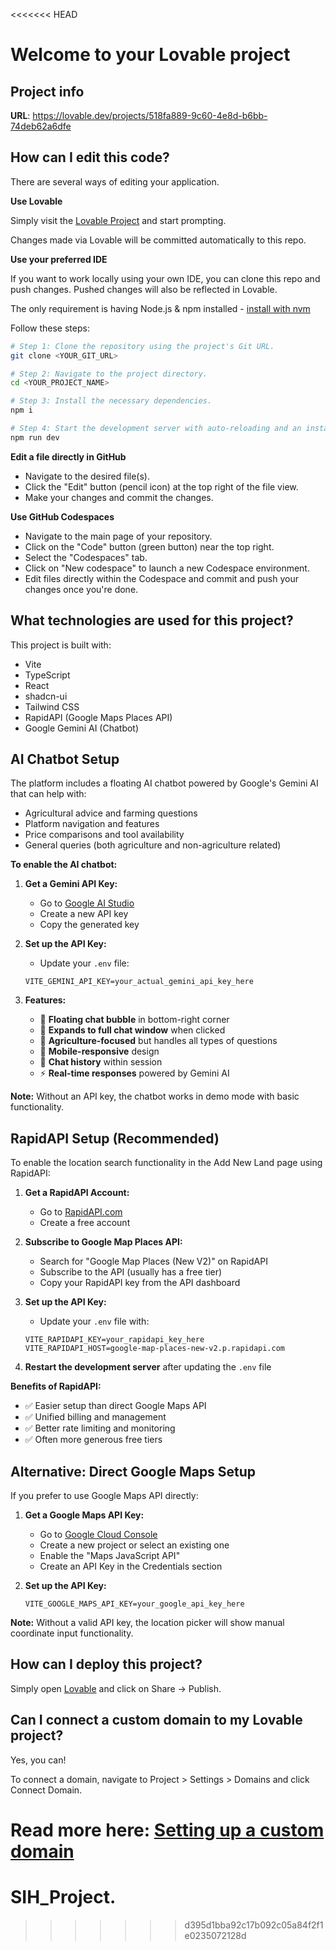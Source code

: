 <<<<<<< HEAD
# Welcome to your Lovable project

## Project info

**URL**: https://lovable.dev/projects/518fa889-9c60-4e8d-b6bb-74deb62a6dfe

## How can I edit this code?

There are several ways of editing your application.

**Use Lovable**

Simply visit the [Lovable Project](https://lovable.dev/projects/518fa889-9c60-4e8d-b6bb-74deb62a6dfe) and start prompting.

Changes made via Lovable will be committed automatically to this repo.

**Use your preferred IDE**

If you want to work locally using your own IDE, you can clone this repo and push changes. Pushed changes will also be reflected in Lovable.

The only requirement is having Node.js & npm installed - [install with nvm](https://github.com/nvm-sh/nvm#installing-and-updating)

Follow these steps:

```sh
# Step 1: Clone the repository using the project's Git URL.
git clone <YOUR_GIT_URL>

# Step 2: Navigate to the project directory.
cd <YOUR_PROJECT_NAME>

# Step 3: Install the necessary dependencies.
npm i

# Step 4: Start the development server with auto-reloading and an instant preview.
npm run dev
```

**Edit a file directly in GitHub**

- Navigate to the desired file(s).
- Click the "Edit" button (pencil icon) at the top right of the file view.
- Make your changes and commit the changes.

**Use GitHub Codespaces**

- Navigate to the main page of your repository.
- Click on the "Code" button (green button) near the top right.
- Select the "Codespaces" tab.
- Click on "New codespace" to launch a new Codespace environment.
- Edit files directly within the Codespace and commit and push your changes once you're done.

## What technologies are used for this project?

This project is built with:

- Vite
- TypeScript
- React
- shadcn-ui
- Tailwind CSS
- RapidAPI (Google Maps Places API)
- Google Gemini AI (Chatbot)

## AI Chatbot Setup

The platform includes a floating AI chatbot powered by Google's Gemini AI that can help with:
- Agricultural advice and farming questions
- Platform navigation and features
- Price comparisons and tool availability  
- General queries (both agriculture and non-agriculture related)

**To enable the AI chatbot:**

1. **Get a Gemini API Key:**
   - Go to [Google AI Studio](https://aistudio.google.com/app/apikey)
   - Create a new API key
   - Copy the generated key

2. **Set up the API Key:**
   - Update your `.env` file:
   ```
   VITE_GEMINI_API_KEY=your_actual_gemini_api_key_here
   ```

3. **Features:**
   - 🤖 **Floating chat bubble** in bottom-right corner
   - 💬 **Expands to full chat window** when clicked
   - 🌾 **Agriculture-focused** but handles all types of questions
   - 📱 **Mobile-responsive** design
   - 💾 **Chat history** within session
   - ⚡ **Real-time responses** powered by Gemini AI

**Note:** Without an API key, the chatbot works in demo mode with basic functionality.

## RapidAPI Setup (Recommended)

To enable the location search functionality in the Add New Land page using RapidAPI:

1. **Get a RapidAPI Account:**
   - Go to [RapidAPI.com](https://rapidapi.com/)
   - Create a free account

2. **Subscribe to Google Map Places API:**
   - Search for "Google Map Places (New V2)" on RapidAPI
   - Subscribe to the API (usually has a free tier)
   - Copy your RapidAPI key from the API dashboard

3. **Set up the API Key:**
   - Update your `.env` file with:
   ```
   VITE_RAPIDAPI_KEY=your_rapidapi_key_here
   VITE_RAPIDAPI_HOST=google-map-places-new-v2.p.rapidapi.com
   ```

4. **Restart the development server** after updating the `.env` file

**Benefits of RapidAPI:**
- ✅ Easier setup than direct Google Maps API
- ✅ Unified billing and management
- ✅ Better rate limiting and monitoring
- ✅ Often more generous free tiers

## Alternative: Direct Google Maps Setup

If you prefer to use Google Maps API directly:

1. **Get a Google Maps API Key:**
   - Go to [Google Cloud Console](https://console.cloud.google.com/)
   - Create a new project or select an existing one
   - Enable the "Maps JavaScript API" 
   - Create an API Key in the Credentials section

2. **Set up the API Key:**
   ```
   VITE_GOOGLE_MAPS_API_KEY=your_google_api_key_here
   ```

**Note:** Without a valid API key, the location picker will show manual coordinate input functionality.

## How can I deploy this project?

Simply open [Lovable](https://lovable.dev/projects/518fa889-9c60-4e8d-b6bb-74deb62a6dfe) and click on Share -> Publish.

## Can I connect a custom domain to my Lovable project?

Yes, you can!

To connect a domain, navigate to Project > Settings > Domains and click Connect Domain.

Read more here: [Setting up a custom domain](https://docs.lovable.dev/features/custom-domain#custom-domain)
=======
# SIH_Project.
>>>>>>> d395d1bba92c17b092c05a84f2f1e0235072128d
